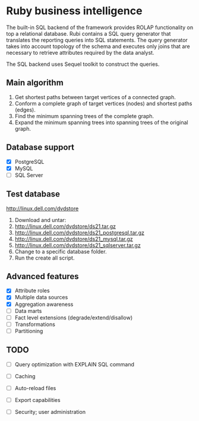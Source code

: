 # Ruby business intelligence

The built-in SQL backend of the framework provides ROLAP functionality on top a relational database.
Rubi contains a SQL query generator that translates the reporting queries into SQL statements.
The query generator takes into account topology of the schema and executes only joins
that are necessary to retrieve attributes required by the data analyst.

The SQL backend uses Sequel toolkit to construct the queries.

## Main algorithm

1. Get shortest paths between target vertices of a connected graph.
2. Conform a complete graph of target vertices (nodes) and shortest paths (edges).
3. Find the minimum spanning trees of the complete graph.
4. Expand the minimum spanning trees into spanning trees of the original graph.

## Database support

- [x] PostgreSQL
- [x] MySQL
- [ ] SQL Server

## Test database

http://linux.dell.com/dvdstore

1. Download and untar:
  1. http://linux.dell.com/dvdstore/ds21.tar.gz
  2. http://linux.dell.com/dvdstore/ds21_postgresql.tar.gz
  3. http://linux.dell.com/dvdstore/ds21_mysql.tar.gz
  4. http://linux.dell.com/dvdstore/ds21_sqlserver.tar.gz
2. Change to a specific database folder.
3. Run the create all script.

## Advanced features

- [x] Attribute roles
- [x] Multiple data sources
- [x] Aggregation awareness
- [ ] Data marts
- [ ] Fact level extensions (degrade/extend/disallow)
- [ ] Transformations
- [ ] Partitioning

## TODO

- [ ] Query optimization with EXPLAIN SQL command
- [ ] Caching
- [ ] Auto-reload files

- [ ] Export capabilities
- [ ] Security; user administration
